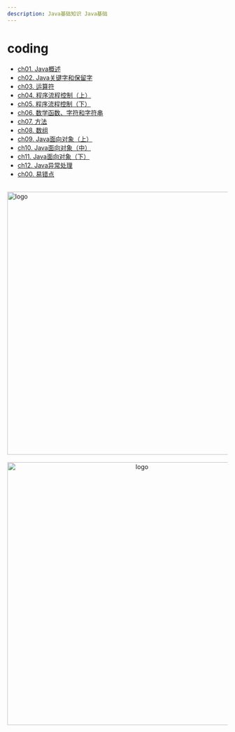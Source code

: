 ```yaml
---
description: Java基础知识 Java基础
---
```


# coding

-   [ch01. Java概述](ch01.md)
-   [ch02. Java关键字和保留字](ch02.md)
-   [ch03. 运算符](ch03.md)
-   [ch04. 程序流程控制（上）](ch04.md)
-   [ch05. 程序流程控制（下）](ch05.md)
-   [ch06. 数学函数、字符和字符串](ch06.md)
-   [ch07. 方法](ch07.md)
-   [ch08. 数组](ch08.md)
-   [ch09. Java面向对象（上）](ch09.md)
-   [ch10. Java面向对象（中）](ch10.md)
-   [ch11. Java面向对象（下）](ch11.md)
-   [ch12. Java异常处理](ch12.md)
-   [ch00. 易错点](ch00.md)

<br />
<img  src='/img/bjkb.PNG' width="600" alt="logo">
<br />
<br />
<div align="center">

<img  src='/img/01.jpeg' width="600" alt="logo" />
</div>
<br />
<br />
